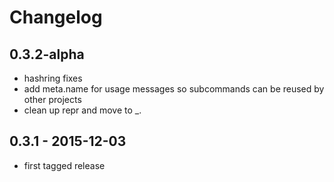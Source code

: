 # Changelog

## 0.3.2-alpha

* hashring fixes
* add meta.name for usage messages so subcommands can be reused by other
  projects
* clean up repr and move to \_.

## 0.3.1 - 2015-12-03

* first tagged release
